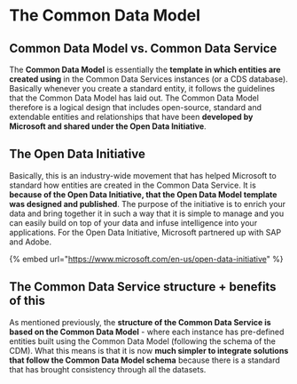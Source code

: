 # The Common Data Model

## Common Data Model vs. Common Data Service

The **Common Data Model** is essentially the **template in which entities are created using** in the Common Data Services instances \(or a CDS database\). Basically whenever you create a standard entity, it follows the guidelines that the Common Data Model has laid out. The Common Data Model therefore is a logical design that includes open-source, standard and extendable entities and relationships that have been **developed by Microsoft and shared under the Open Data Initiative**.

## The Open Data Initiative

Basically, this is an industry-wide movement that has helped Microsoft to standard how entities are created in the Common Data Service. It is **because of the Open Data Initiative, that the Open Data Model template was designed and published**. The purpose of the initiative is to enrich your data and bring together it in such a way that it is simple to manage and you can easily build on top of your data and infuse intelligence into your applications. For the Open Data Initiative, Microsoft partnered up with SAP and Adobe.

{% embed url="https://www.microsoft.com/en-us/open-data-initiative" %}

## The Common Data Service structure + benefits of this

As mentioned previously, the **structure of the Common Data Service is based on the Common Data Model** - where each instance has pre-defined entities built using the Common Data Model \(following the schema of the CDM\). What this means is that it is now **much simpler to integrate solutions that follow the Common Data Model schema** because there is a standard that has brought consistency through all the datasets. 



